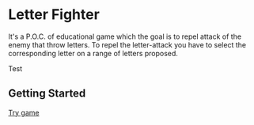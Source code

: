 # Letter Fighter

It's a P.O.C. of educational game which the goal is to repel attack of the enemy that throw letters.
To repel the letter-attack you have to select the corresponding letter on a range of letters proposed.

Test

## Getting Started


[Try game](https://guenoel.github.io/letter_fighter/build/web/)
